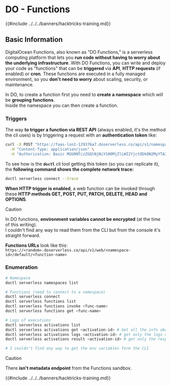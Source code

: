 # DO - Functions

{{#include ../../../banners/hacktricks-training.md}}

## Basic Information

DigitalOcean Functions, also known as "DO Functions," is a serverless computing platform that lets you **run code without having to worry about the underlying infrastructure**. With DO Functions, you can write and deploy your code as "functions" that can be **triggered** via **API**, **HTTP requests** (if enabled) or **cron**. These functions are executed in a fully managed environment, so you **don't need to worry** about scaling, security, or maintenance.

In DO, to create a function first you need to **create a namespace** which will be **grouping functions**.\
Inside the namespace you can then create a function.

### Triggers

The way **to trigger a function via REST API** (always enabled, it's the method the cli uses) is by triggering a request with an **authentication token** like:

```bash
curl -X POST "https://faas-lon1-129376a7.doserverless.co/api/v1/namespaces/fn-c100c012-65bf-4040-1230-2183764b7c23/actions/functionname?blocking=true&result=true" \
  -H "Content-Type: application/json" \
  -H "Authorization: Basic MGU0NTczZGQtNjNiYS00MjZlLWI2YjctODk0N2MyYTA2NGQ4OkhwVEllQ2t4djNZN2x6YjJiRmFGc1FERXBySVlWa1lEbUxtRE1aRTludXA1UUNlU2VpV0ZGNjNqWnVhYVdrTFg="
```

To see how is the **`doctl`** cli tool getting this token (so you can replicate it), the **following command shows the complete network trace:**

```bash
doctl serverless connect --trace
```

**When HTTP trigger is enabled**, a web function can be invoked through these **HTTP methods GET, POST, PUT, PATCH, DELETE, HEAD and OPTIONS**.

> [!CAUTION]
> In DO functions, **environment variables cannot be encrypted** (at the time of this writing).\
> I couldn't find any way to read them from the CLI but from the console it's straight forward.

**Functions URLs** look like this: `https://<random>.doserverless.co/api/v1/web/<namespace-id>/default/<function-name>`

### Enumeration

```bash
# Namespace
doctl serverless namespaces list

# Functions (need to connect to a namespace)
doctl serverless connect
doctl serverless functions list
doctl serverless functions invoke <func-name>
doctl serverless functions get <func-name>

# Logs of executions
doctl serverless activations list
doctl serverless activations get <activation-id> # Get all the info about execution
doctl serverless activations logs <activation-id> # get only the logs of execution
doctl serverless activations result <activation-id> # get only the response result of execution

# I couldn't find any way to get the env variables form the CLI
```

> [!CAUTION]
> There **isn't metadata endpoint** from the Functions sandbox.

{{#include ../../../banners/hacktricks-training.md}}





